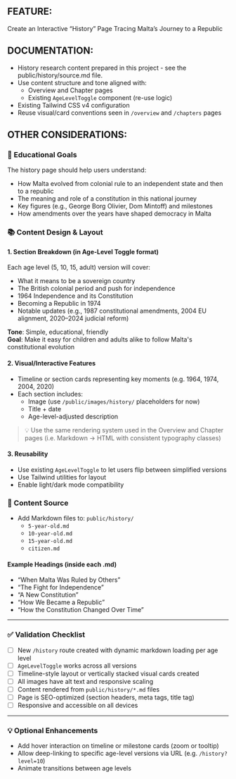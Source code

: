 ## FEATURE:

Create an Interactive “History” Page Tracing Malta’s Journey to a Republic

## DOCUMENTATION:

- History research content prepared in this project - see the public/history/source.md file.
- Use content structure and tone aligned with:
  - Overview and Chapter pages
  - Existing `AgeLevelToggle` component (re-use logic)
- Existing Tailwind CSS v4 configuration
- Reuse visual/card conventions seen in `/overview` and `/chapters` pages

## OTHER CONSIDERATIONS:

### 🧠 Educational Goals

The history page should help users understand:

- How Malta evolved from colonial rule to an independent state and then to a republic
- The meaning and role of a constitution in this national journey
- Key figures (e.g., George Borg Olivier, Dom Mintoff) and milestones
- How amendments over the years have shaped democracy in Malta

### 📚 Content Design & Layout

#### 1. Section Breakdown (in Age-Level Toggle format)

Each age level (5, 10, 15, adult) version will cover:

- What it means to be a sovereign country
- The British colonial period and push for independence
- 1964 Independence and its Constitution
- Becoming a Republic in 1974
- Notable updates (e.g., 1987 constitutional amendments, 2004 EU alignment, 2020–2024 judicial reform)

**Tone**: Simple, educational, friendly  
**Goal**: Make it easy for children and adults alike to follow Malta's constitutional evolution

#### 2. Visual/Interactive Features

- Timeline or section cards representing key moments (e.g. 1964, 1974, 2004, 2020)
- Each section includes:
  - Image (use `/public/images/history/` placeholders for now)
  - Title + date
  - Age-level-adjusted description

> 💡 Use the same rendering system used in the Overview and Chapter pages (i.e. Markdown → HTML with consistent typography classes)

#### 3. Reusability

- Use existing `AgeLevelToggle` to let users flip between simplified versions
- Use Tailwind utilities for layout
- Enable light/dark mode compatibility

### 📂 Content Source

- Add Markdown files to: `public/history/`
  - `5-year-old.md`
  - `10-year-old.md`
  - `15-year-old.md`
  - `citizen.md`

#### Example Headings (inside each .md)

- “When Malta Was Ruled by Others”
- “The Fight for Independence”
- “A New Constitution”
- “How We Became a Republic”
- “How the Constitution Changed Over Time”

---

### ✅ Validation Checklist

- [ ] New `/history` route created with dynamic markdown loading per age level
- [ ] `AgeLevelToggle` works across all versions
- [ ] Timeline-style layout or vertically stacked visual cards created
- [ ] All images have alt text and responsive scaling
- [ ] Content rendered from `public/history/*.md` files
- [ ] Page is SEO-optimized (section headers, meta tags, title tag)
- [ ] Responsive and accessible on all devices

---

### 💡 Optional Enhancements

- Add hover interaction on timeline or milestone cards (zoom or tooltip)
- Allow deep-linking to specific age-level versions via URL (e.g. `/history?level=10`)
- Animate transitions between age levels
